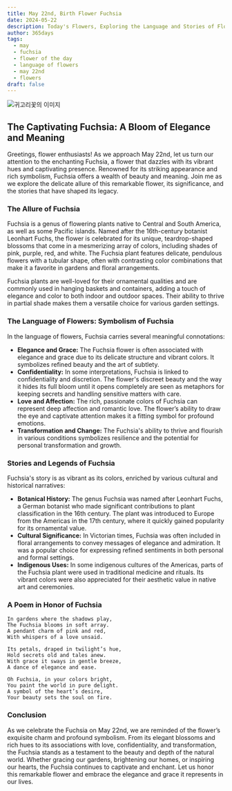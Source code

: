 ```yaml
---
title: May 22nd, Birth Flower Fuchsia
date: 2024-05-22
description: Today's Flowers, Exploring the Language and Stories of Flowers Fuchsia
author: 365days
tags:
  - may
  - fuchsia
  - flower of the day
  - language of flowers
  - may 22nd
  - flowers
draft: false
---
```



![귀고리꽃의 이미지](https://cdn.pixabay.com/photo/2013/09/03/19/25/fuchsia-178705_1280.jpg#center)

## The Captivating Fuchsia: A Bloom of Elegance and Meaning

Greetings, flower enthusiasts! As we approach May 22nd, let us turn our attention to the enchanting Fuchsia, a flower that dazzles with its vibrant hues and captivating presence. Renowned for its striking appearance and rich symbolism, Fuchsia offers a wealth of beauty and meaning. Join me as we explore the delicate allure of this remarkable flower, its significance, and the stories that have shaped its legacy.

### The Allure of Fuchsia

Fuchsia is a genus of flowering plants native to Central and South America, as well as some Pacific islands. Named after the 16th-century botanist Leonhart Fuchs, the flower is celebrated for its unique, teardrop-shaped blossoms that come in a mesmerizing array of colors, including shades of pink, purple, red, and white. The Fuchsia plant features delicate, pendulous flowers with a tubular shape, often with contrasting color combinations that make it a favorite in gardens and floral arrangements.

Fuchsia plants are well-loved for their ornamental qualities and are commonly used in hanging baskets and containers, adding a touch of elegance and color to both indoor and outdoor spaces. Their ability to thrive in partial shade makes them a versatile choice for various garden settings.

### The Language of Flowers: Symbolism of Fuchsia

In the language of flowers, Fuchsia carries several meaningful connotations:

- **Elegance and Grace:** The Fuchsia flower is often associated with elegance and grace due to its delicate structure and vibrant colors. It symbolizes refined beauty and the art of subtlety.
- **Confidentiality:** In some interpretations, Fuchsia is linked to confidentiality and discretion. The flower's discreet beauty and the way it hides its full bloom until it opens completely are seen as metaphors for keeping secrets and handling sensitive matters with care.
- **Love and Affection:** The rich, passionate colors of Fuchsia can represent deep affection and romantic love. The flower’s ability to draw the eye and captivate attention makes it a fitting symbol for profound emotions.
- **Transformation and Change:** The Fuchsia's ability to thrive and flourish in various conditions symbolizes resilience and the potential for personal transformation and growth.

### Stories and Legends of Fuchsia

Fuchsia's story is as vibrant as its colors, enriched by various cultural and historical narratives:

- **Botanical History:** The genus Fuchsia was named after Leonhart Fuchs, a German botanist who made significant contributions to plant classification in the 16th century. The plant was introduced to Europe from the Americas in the 17th century, where it quickly gained popularity for its ornamental value.
- **Cultural Significance:** In Victorian times, Fuchsia was often included in floral arrangements to convey messages of elegance and admiration. It was a popular choice for expressing refined sentiments in both personal and formal settings.
- **Indigenous Uses:** In some indigenous cultures of the Americas, parts of the Fuchsia plant were used in traditional medicine and rituals. Its vibrant colors were also appreciated for their aesthetic value in native art and ceremonies.

### A Poem in Honor of Fuchsia

```
In gardens where the shadows play,
The Fuchsia blooms in soft array.
A pendant charm of pink and red,
With whispers of a love unsaid.

Its petals, draped in twilight’s hue,
Hold secrets old and tales anew.
With grace it sways in gentle breeze,
A dance of elegance and ease.

Oh Fuchsia, in your colors bright,
You paint the world in pure delight.
A symbol of the heart’s desire,
Your beauty sets the soul on fire.
```

### Conclusion

As we celebrate the Fuchsia on May 22nd, we are reminded of the flower’s exquisite charm and profound symbolism. From its elegant blossoms and rich hues to its associations with love, confidentiality, and transformation, the Fuchsia stands as a testament to the beauty and depth of the natural world. Whether gracing our gardens, brightening our homes, or inspiring our hearts, the Fuchsia continues to captivate and enchant. Let us honor this remarkable flower and embrace the elegance and grace it represents in our lives.